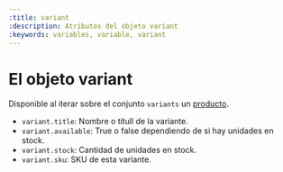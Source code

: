 ```yaml
---
:title: variant
:description: Atributos del objeto variant
:keywords: variables, variable, variant
---
```


# El objeto variant

Disponible al iterar sobre el conjunto <code>variants</code> un <a href="/es/diseno/variables/product">producto</a>.

<ul>
  <li><code>variant.title</code>: Nombre o títull de la variante.</li>
  <li><code>variant.available</code>: True o false dependiendo de si hay unidades en stock.</li>
  <li><code>variant.stock</code>: Cantidad de unidades en stock.</li>
  <li><code>variant.sku</code>: SKU de esta variante.</li>
</ul>
